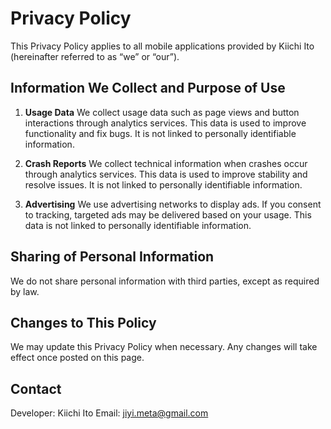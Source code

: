 # Privacy Policy

This Privacy Policy applies to all mobile applications provided by Kiichi Ito (hereinafter referred to as “we” or “our”).

## Information We Collect and Purpose of Use

1. **Usage Data**
   We collect usage data such as page views and button interactions through analytics services. This data is used to improve functionality and fix bugs. It is not linked to personally identifiable information.

2. **Crash Reports**
   We collect technical information when crashes occur through analytics services. This data is used to improve stability and resolve issues. It is not linked to personally identifiable information.

3. **Advertising**
   We use advertising networks to display ads. If you consent to tracking, targeted ads may be delivered based on your usage. This data is not linked to personally identifiable information.

## Sharing of Personal Information

We do not share personal information with third parties, except as required by law.

## Changes to This Policy

We may update this Privacy Policy when necessary. Any changes will take effect once posted on this page.

## Contact

Developer: Kiichi Ito
Email: jiyi.meta@gmail.com
